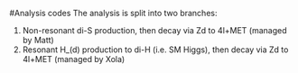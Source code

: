 #Analysis codes
The analysis is split into two branches:
1. Non-resonant di-S production, then decay via Zd to 4l+MET (managed by Matt)
2. Resonant H_(d) production to di-H (i.e. SM Higgs), then decay via Zd to 4l+MET (managed by Xola)